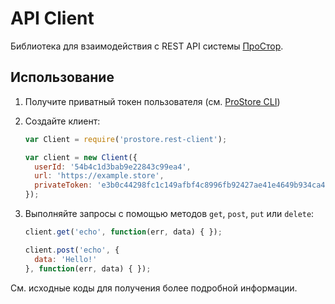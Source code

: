 # API Client

Библиотека для взаимодействия с REST API системы [ПроСтор](http://prostore.business/). 

## Использование

1.  Получите приватный токен пользователя (см. [ProStore CLI](https://github.com/prstr/cli#login))

2.  Создайте клиент:

    ```js
    var Client = require('prostore.rest-client');
    
    var client = new Client({
      userId: '54b4c1d3bab9e22843c99ea4',
      url: 'https://example.store',
      privateToken: 'e3b0c44298fc1c149afbf4c8996fb92427ae41e4649b934ca495991b7852b855'
    });
    ```

3. Выполняйте запросы с помощью методов `get`, `post`, `put` или `delete`:

    ```js
    client.get('echo', function(err, data) { });
    
    client.post('echo', {
      data: 'Hello!'
    }, function(err, data) { });
    ```

См. исходные коды для получения более подробной информации.
